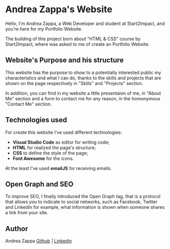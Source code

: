 # Andrea Zappa's Website
Hello, I'm Andrea Zappa, a Web Developer and student at Start2Impact, and you're here for my Portfolio Website.

The building of this project born about "HTML & CSS" course by Start2Impact, where was asked to me of create an Portfolio Website.
## Website's Purpose and his structure
This website has the purpose to show to a potentially interested public my characteristics and what I can do, thanks to the skills and projects that are shown on the page respectively in "Skills" and "Projects" section.

In addition, you can find in my website a little presentaion of me, in "About Me" section and a form to contact me for any reason, in the homonymous "Contact Me" section.
## Technologies used
For create this website I've used different technologies:
* **Visual Studio Code** as editor for writing code; 
* **HTML** for realized the page's structure;
* **CSS** to define the style of the page; 
* **Font Awesome** for the icons.

At the least I've used **emailJS** for receiving emails.
## Open Graph and SEO
To improve SEO, I finally introduced the Open Graph tag, that is a protocol that allows you to indicate to social networks, such as Facebook, Twitter and Linkedin for example, what information is shown when someone shares a link from your site.
## Author
Andrea Zappa
[Github](https://github.com/andrezappa) | [Linkedin](https://www.linkedin.com/in/andrea-zappa-b823751b2/)
